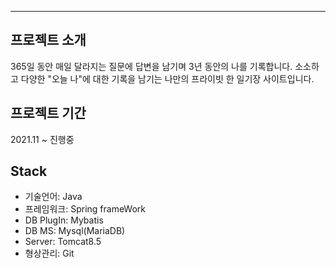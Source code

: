 ---
## 프로젝트 소개
365일 동안 매일 달라지는 질문에 답변을 남기며 3년 동안의 나를 기록합니다.
소소하고 다양한 "오늘 나"에 대한 기록을 남기는 나만의 프라이빗 한 일기장 사이트입니다.

## 프로젝트 기간
2021.11 ~ 진행중

## Stack
- 기술언어: Java
- 프레임워크: Spring frameWork
- DB PlugIn: Mybatis
- DB MS: Mysql(MariaDB)
- Server: Tomcat8.5
- 형상관리: Git
